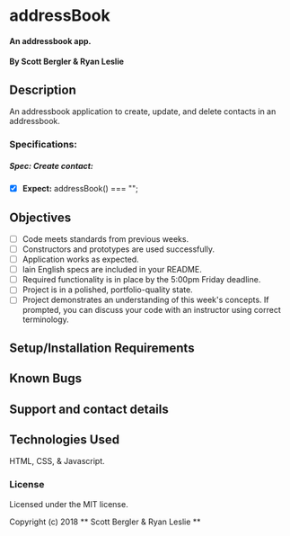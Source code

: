 # addressBook

#### An addressbook app.

#### By Scott Bergler & Ryan Leslie

## Description
An addressbook application to create, update, and delete contacts in an addressbook.

### Specifications:
##### Spec: Create contact:
- [x] **Expect:** addressBook() === "";


## Objectives

- [ ] Code meets standards from previous weeks.
- [ ] Constructors and prototypes are used successfully.
- [ ] Application works as expected.
- [ ] lain English specs are included in your README.
- [ ] Required functionality is in place by the 5:00pm Friday deadline.
- [ ] Project is in a polished, portfolio-quality state.
- [ ] Project demonstrates an understanding of this week's concepts. If prompted, you can discuss your code with an instructor using correct terminology.

## Setup/Installation Requirements

## Known Bugs


## Support and contact details


## Technologies Used

HTML, CSS, & Javascript.

### License

Licensed under the MIT license.

Copyright (c) 2018 ** Scott Bergler & Ryan Leslie **
